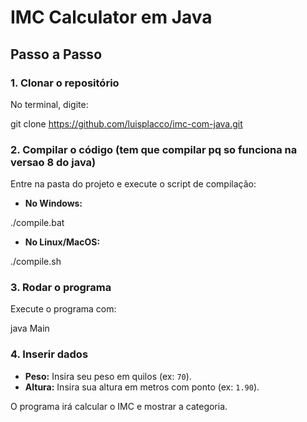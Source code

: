 # IMC Calculator em Java

## Passo a Passo

### 1. Clonar o repositório

No terminal, digite:

git clone https://github.com/luisplacco/imc-com-java.git


### 2. Compilar o código (tem que compilar pq so funciona na versao 8 do java)

Entre na pasta do projeto e execute o script de compilação:

- **No Windows:**

./compile.bat


- **No Linux/MacOS:**

./compile.sh


### 3. Rodar o programa

Execute o programa com:

java Main


### 4. Inserir dados

- **Peso:** Insira seu peso em quilos (ex: `70`).
- **Altura:** Insira sua altura em metros com ponto (ex: `1.90`).

O programa irá calcular o IMC e mostrar a categoria.



